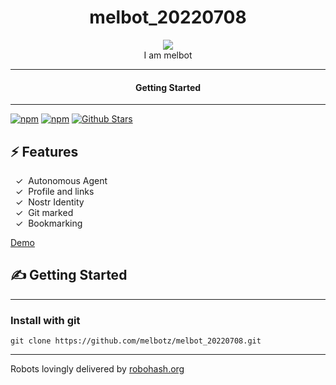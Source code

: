 <div align="center">
  <h1>melbot_20220708</h1>
   
  <img src="https://robohash.org/gitmark:a1debb87fa905ac7a0ba281abfe75b737fe6b56532097b941f3cd05a6eaf809d:0">  
</div>

<div align="center">  
I am melbot
</div>

---

<div align="center">
<h4>Getting Started</h4>
</div>
  
---
  

[![npm](https://img.shields.io/npm/v/melbot_20220708)](https://npmjs.com/package/melbot_20220708)
[![npm](https://img.shields.io/npm/dw/melbot_20220708.svg)](https://npmjs.com/package/melbot_20220708)
[![Github Stars](https://img.shields.io/github/stars/melbotz/melbot_20220708.svg)](https://github.com/melbotz/melbot_20220708/)

## ⚡️ Features

&nbsp;&nbsp;✓&nbsp; Autonomous Agent  
&nbsp;&nbsp;✓&nbsp; Profile and links  
&nbsp;&nbsp;✓&nbsp; Nostr Identity  
&nbsp;&nbsp;✓&nbsp; Git marked  
&nbsp;&nbsp;✓&nbsp; Bookmarking  

[Demo](https://melbotz.github.io/melbot_20220708/)

## ✍️ Getting Started

---

### Install with git

```
git clone https://github.com/melbotz/melbot_20220708.git
```

---

Robots lovingly delivered by [robohash.org](https://robohash.org/)